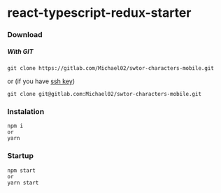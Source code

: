 # react-typescript-redux-starter

### Download
##### With GIT
```
git clone https://gitlab.com/Michael02/swtor-characters-mobile.git
```
or (if you have [ssh key](https://help.github.com/enterprise/2.12/user/articles/generating-a-new-ssh-key-and-adding-it-to-the-ssh-agent/))
```
git clone git@gitlab.com:Michael02/swtor-characters-mobile.git
```
### Instalation
```
npm i
or
yarn
```
### Startup
```
npm start
or
yarn start
```

